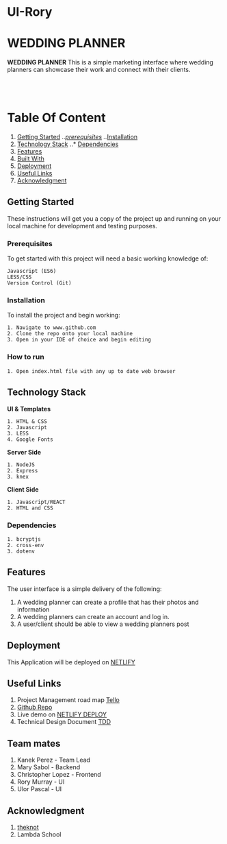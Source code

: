 # UI-Rory

# WEDDING PLANNER

**WEDDING PLANNER** This is a simple marketing interface where wedding planners can showcase their work and connect with their clients.

<br />
<br />


# Table Of Content
1. [Getting Started](#getting-started "Getting Started")
   ..*[prerequisites](#prerequisites "Prerequisites")
   ..*[Installation](#installation "Installation")
2. [Technology Stack](#technology-stack)
   ..* [Dependencies](#dependencies)
2. [Features](#features "Features")
3. [Built With](#built-with "Built With")
4. [Deployment](#deployment "Deployment")
5. [Useful Links](#author "Useful Links")
6. [Acknowledgment](#acknowledgment "Acknowledgment")


## Getting Started
These instructions will get you a copy of the project up and running on your local machine for development and testing purposes. 


### Prerequisites

To get started with this project will need a basic working knowledge of:

```
Javascript (ES6)
LESS/CSS
Version Control (Git)
```

### Installation

To install the project and begin working:

```
1. Navigate to www.github.com
2. Clone the repo onto your local machine
3. Open in your IDE of choice and begin editing
```

### How to run
```
1. Open index.html file with any up to date web browser
```

## Technology Stack
**UI & Templates**
```
1. HTML & CSS
2. Javascript
3. LESS
4. Google Fonts
```

**Server Side**
```
1. NodeJS
2. Express
3. knex
```

**Client Side**
```
1. Javascript/REACT
2. HTML and CSS
```

### Dependencies
```
1. bcryptjs
2. cross-env
3. dotenv
```

## Features
The user interface is a simple delivery of the following:

1. A wedding planner can create a profile that has their photos and information
2. A wedding planners can create an account and log in.
3. A user/client should be able to view a wedding planners post

## Deployment
This Application will be deployed on [NETLIFY](https://d-wedding-planner.netlify.com/index.html)

## Useful Links

1. Project Management road map [Tello](https://trello.com/b/QIuQxov6/wedding-planner)
2. [Github Repo](https://github.com/wedding-planner-build-week/Wedding-Planner-UI-Rory)
3. Live demo on [NETLIFY DEPLOY](https://weddingplannerapp.netlify.com/)
4. Technical Design Document [TDD](https://docs.google.com/document/d/1ZYTOHyjZAxYPh0Es-WOxaOh2KEW4kMPYhxGb6PKjdgE/edit?usp=sharing)


## Team mates
1. Kanek Perez - Team Lead
2. Mary Sabol - Backend
3. Christopher Lopez - Frontend
4. Rory Murray - UI
5. Ulor Pascal - UI 

## Acknowledgment

1. [theknot](https://www.theknot.com/)
2. Lambda School

